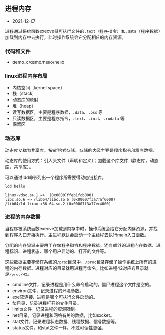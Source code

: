 ## 进程内存

- 2021-12-07

进程通过系统函数execve将可执行文件的`.text`（程序指令）和`.data`（程序数据）加载到内存中去执行，此时操作系统会它分配相应的内存资源。

### 代码和文件

- demo_c/demo/hello/hello

### linux进程内存布局

- 内核空间（kernel space）
- 栈（stack）
- 动态库的映射
- 堆（heap）
- 读写数据区，主要是程序数据，`.data`、`.bss` 等
- 只读数据区，主要是程序指令，`.text`、`.init`、`.rodata` 等
- 保留区

### 动态库

动态库又称为共享库，按elf格式存储，存储的内容主要是程序指令和程序数据。

动态库的使用方式：引入头文件（声明和定义）；加载这个库文件（静态库，动态库，共享库）。

可以通过ldd命令列出一个程序所需要得动态链接库。

```
ldd hello
```

```
linux-vdso.so.1 =>  (0x00007ffeb1fcb000)
libc.so.6 => /lib64/libc.so.6 (0x00007f3a77af6000)
/lib64/ld-linux-x86-64.so.2 (0x00007f3a77ec4000)
```

### 进程的内存数据

当程序被系统函数execve加载到内存中时，操作系统会给它分配内存资源，并找到程序入口开始执行。主进程默认会启动一个主线程去执行main入口函数。

分配的内存资源主要用于存储程序指令和程序数据。还有额外的进程内存数据、进程标识、进程状态、哪个用户启动的、打开的文件等。

这些数据主要存储在系统的`/proc`目录中，`/proc`目录存储了操作系统上所有的进程的内存数据。进程对应的目录就用进程号命名，比如进程42对应的目录就是`/proc/42`。

- cmdline文件，记录进程是用什么命令启动的，僵尸进程这个文件是空的。
- environ文件，记录进程的环境参数。
- exe软连接，进程是哪个可执行文件启动的。
- fd目录，记录进程打开的文件目录。
- limits文件，记录进程的资源限制。
- net目录，记录进程和网络有关的数据，比如socket。
- stat文件，记录进程状态数据、线程数据、信号数据等。
- status文件，和stat文件一样，不过可读性更强。
